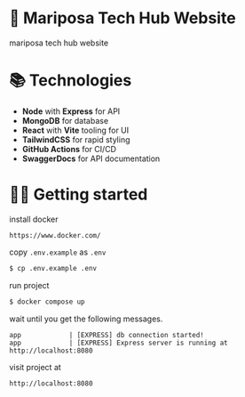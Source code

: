 # 🦋 Mariposa Tech Hub Website

mariposa tech hub website

# 📚 Technologies

- **Node** with **Express** for API
- **MongoDB** for database
- **React** with **Vite** tooling for UI
- **TailwindCSS** for rapid styling
- **GitHub Actions** for CI/CD
- **SwaggerDocs** for API documentation

# 👨‍💻 Getting started

install docker

```
https://www.docker.com/
```

copy `.env.example` as `.env`

```bash
$ cp .env.example .env
```

run project

```bash
$ docker compose up
```

wait until you get the following messages.

```
app            | [EXPRESS] db connection started!
app            | [EXPRESS] Express server is running at http://localhost:8080
```

visit project at

```
http://localhost:8080
```
